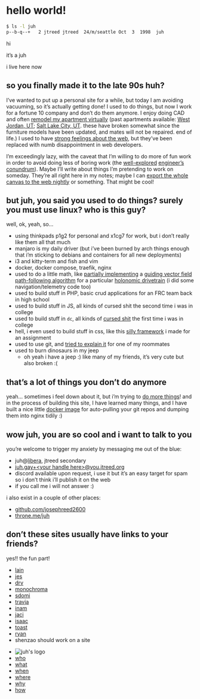 <!DOCTYPE html>
<html xmlns="http://www.w3.org/1999/xhtml" lang="" xml:lang="">
	<head>
		<meta charset="utf-8" />
		<meta name="generator" content="pandoc" />
		<meta name="viewport" content="width=device-width, initial-scale=1.0, user-scalable=yes" />
										<title>hello | juh</title>
		<style>
			code{white-space: pre-wrap;}
span.smallcaps{font-variant: small-caps;}
div.columns{display: flex; gap: min(4vw, 1.5em);}
div.column{flex: auto; overflow-x: auto;}
div.hanging-indent{margin-left: 1.5em; text-indent: -1.5em;}
ul.task-list{list-style: none;}
ul.task-list li input[type="checkbox"] {
  width: 0.8em;
  margin: 0 0.8em 0.2em -1.6em;
  vertical-align: middle;
}
pre > code.sourceCode { white-space: pre; position: relative; }
pre > code.sourceCode > span { display: inline-block; line-height: 1.25; }
pre > code.sourceCode > span:empty { height: 1.2em; }
.sourceCode { overflow: visible; }
code.sourceCode > span { color: inherit; text-decoration: inherit; }
div.sourceCode { margin: 1em 0; }
pre.sourceCode { margin: 0; }
@media screen {
div.sourceCode { overflow: auto; }
}
@media print {
pre > code.sourceCode { white-space: pre-wrap; }
pre > code.sourceCode > span { text-indent: -5em; padding-left: 5em; }
}
pre.numberSource code
  { counter-reset: source-line 0; }
pre.numberSource code > span
  { position: relative; left: -4em; counter-increment: source-line; }
pre.numberSource code > span > a:first-child::before
  { content: counter(source-line);
    position: relative; left: -1em; text-align: right; vertical-align: baseline;
    border: none; display: inline-block;
    -webkit-touch-callout: none; -webkit-user-select: none;
    -khtml-user-select: none; -moz-user-select: none;
    -ms-user-select: none; user-select: none;
    padding: 0 4px; width: 4em;
    color: #aaaaaa;
  }
pre.numberSource { margin-left: 3em; border-left: 1px solid #aaaaaa;  padding-left: 4px; }
div.sourceCode
  {   }
@media screen {
pre > code.sourceCode > span > a:first-child::before { text-decoration: underline; }
}
code span.al { color: #ff0000; font-weight: bold; } /* Alert */
code span.an { color: #60a0b0; font-weight: bold; font-style: italic; } /* Annotation */
code span.at { color: #7d9029; } /* Attribute */
code span.bn { color: #40a070; } /* BaseN */
code span.bu { color: #008000; } /* BuiltIn */
code span.cf { color: #007020; font-weight: bold; } /* ControlFlow */
code span.ch { color: #4070a0; } /* Char */
code span.cn { color: #880000; } /* Constant */
code span.co { color: #60a0b0; font-style: italic; } /* Comment */
code span.cv { color: #60a0b0; font-weight: bold; font-style: italic; } /* CommentVar */
code span.do { color: #ba2121; font-style: italic; } /* Documentation */
code span.dt { color: #902000; } /* DataType */
code span.dv { color: #40a070; } /* DecVal */
code span.er { color: #ff0000; font-weight: bold; } /* Error */
code span.ex { } /* Extension */
code span.fl { color: #40a070; } /* Float */
code span.fu { color: #06287e; } /* Function */
code span.im { color: #008000; font-weight: bold; } /* Import */
code span.in { color: #60a0b0; font-weight: bold; font-style: italic; } /* Information */
code span.kw { color: #007020; font-weight: bold; } /* Keyword */
code span.op { color: #666666; } /* Operator */
code span.ot { color: #007020; } /* Other */
code span.pp { color: #bc7a00; } /* Preprocessor */
code span.sc { color: #4070a0; } /* SpecialChar */
code span.ss { color: #bb6688; } /* SpecialString */
code span.st { color: #4070a0; } /* String */
code span.va { color: #19177c; } /* Variable */
code span.vs { color: #4070a0; } /* VerbatimString */
code span.wa { color: #60a0b0; font-weight: bold; font-style: italic; } /* Warning */
.display.math{display: block; text-align: center; margin: 0.5rem auto;}
		</style>
				<link rel="stylesheet" href="https://cdn.jtreed.org/css/core.css" />
				<link rel="stylesheet" href="/css/tweaks.css" />
								<!--[if lt IE 9]>
			<script src="//cdnjs.cloudflare.com/ajax/libs/html5shiv/3.7.3/html5shiv-printshiv.min.js"></script>
		<![endif]-->
		<script src=/js/motd-data.js></script>
<script src=https://cdn.jtreed.org/js/motd.js></script>
<link rel=icon href=https://cdn.jtreed.org/img/logo.svg />
<base href=/ />	</head>
	<body>
		<main>
									<!--header id="title-block-header">
				<h1 class="title">hello</h1>
																			</header-->
									<h1 id="hello-world">hello world!</h1>
<div class="sourceCode" id="cb1"><pre class="sourceCode sh"><code class="sourceCode bash"><span id="cb1-1"><a href="#cb1-1" aria-hidden="true" tabindex="-1"></a><span class="ex">$</span> ls <span class="at">-l</span> juh</span>
<span id="cb1-2"><a href="#cb1-2" aria-hidden="true" tabindex="-1"></a><span class="ex">p--b-q--+</span>   2 jtreed jtreed  24/m/seattle Oct  3  1998  juh</span></code></pre></div>
<p>hi</p>
<p>it’s a juh</p>
<p>i live here now</p>
<h2 id="intro">so you finally made it to the late 90s huh?</h2>
<p>I’ve wanted to put up a personal site for a while, but today I am avoiding vacuuming, so it’s actually getting done! I used to do things, but now I work for a fortune 10 company and don’t do them anymore. I enjoy doing CAD and often <a target=_blank href="https://cad.onshape.com/documents/a32da81864fb3dced7ec7620/w/d3ce550bd492d192e2e8eb86/e/6da772219dbf235262aa5318?renderMode=0&amp;uiState=63deb410b8881564bb6ac776">remodel my apartment virtually</a> (past apartments available: <a target=_blank href="https://cad.onshape.com/documents/43ed18864c0305f6b35d1683/w/39b7d1707e4e913047e672ae/e/6dd00693b0d179ea94225a9d?renderMode=0&amp;uiState=63dee471ae8df61f88d1554c">West Jordan, UT</a>; <a target=_blank href="https://cad.onshape.com/documents/c07a195d16f197590e843701/w/d9c1401df6eb9d5dbd8b163a/e/de4efed6f0e6eca29c039646?configuration=default&amp;renderMode=0&amp;uiState=63dee62f42505f2326554d89">Salt Lake City, UT</a>. these have broken somewhat since the furniture models have been updated, and mates will not be repaired. end of life.) I used to have <a href="javascript:alert(%22haven&#39;t%20written%20that%20article%20yet,%20click%20me%20again%20later%20:%5B%22)">strong feelings about the web</a>, but they’ve been replaced with numb disappointment in web developers.</p>
<p>I’m exceedingly lazy, with the caveat that I’m willing to do more of fun work in order to avoid doing less of boring work (the <a target=_blank href="https://xkcd.com/1205/">well-explored</a> <a target=_blank href="https://xkcd.com/1319/">engineer’s conundrum</a>). Maybe I’ll write about things I’m pretending to work on someday. They’re all right here in my notes; maybe I can <a target=_blank href="https://github.com/josephreed2600/juh.gay/issues/3">export the whole canvas to the web nightly</a> or something. That might be cool!</p>
<h2 id="experience">but juh, you said you used to do things? surely you must use linux? who is this guy?</h2>
<p>well, ok, yeah, so…</p>
<ul>
<li>using thinkpads p1g2 for personal and x1cg7 for work, but i don’t really like them all that much</li>
<li>manjaro is my daily driver (but i’ve been burned by arch things enough that i’m sticking to debians and containers for all new deployments)</li>
<li>i3 and kitty-term and fish and vim</li>
<li>docker, docker compose, traefik, nginx</li>
<li>used to do a little math, like <a target=_blank href="https://github.com/Team1323/2018PowerUp-VSC/tree/master/src/main/java/com/team1323/lib/math/vectors">partially implementing</a> a <a target=_blank href="https://arxiv.org/pdf/1610.04391.pdf">guiding vector field path-following algorithm</a> for a particular <a href="files/OCILOW_Control.pdf">holonomic drivetrain</a> (i did some navigation/telemetry code too)</li>
<li>used to build stuff in PHP, basic crud applications for an FRC team back in high school</li>
<li>used to build stuff in JS, all kinds of cursed shit the second time i was in college</li>
<li>used to build stuff in <code>dc</code>, all kinds of <a target=_blank href="https://github.com/josephreed2600/dc-lib-namespaces/blob/master/matrix.dc">cursed shit</a> the first time i was in college</li>
<li>hell, i even used to build stuff in css, like this <a target=_blank href="https://bonkstrap.jtreed.org/styles.html">silly framework</a> i made for an assignment</li>
<li>used to use git, and <a target=_blank href="https://github.com/josephreed2600/git-cheatsheet/tree/master/reference">tried to explain it</a> for one of my roommates</li>
<li>used to burn dinosaurs in my jeep
<ul>
<li>oh yeah i have a jeep :) like many of my friends, it’s very cute but also broken :(</li>
</ul></li>
</ul>
<h2 id="projects">that’s a lot of things you don’t do anymore</h2>
<p>yeah… sometimes i feel down about it, but i’m trying to <a href="projects">do more things</a>! and in the process of building this site, I have learned many things, and I have built a nice little <a target=_blank href="https://hub.docker.com/repository/docker/jtreed/semistatic-nginx/">docker image</a> for auto-pulling your git repos and dumping them into nginx tidily :)</p>
<h2 id="contact">wow juh, you are so cool and i want to talk to you</h2>
<p>you’re welcome to trigger my anxiety by messaging me out of the blue:</p>
<ul>
<li>juh@<a target=_blank href="https://web.libera.chat">libera</a>, jtreed secondary</li>
<li><a href="mailto:juh.gay+FIXME_your_handle_here@you.jtreed.org">juh.gay+&lt;your handle here&gt;<span class="citation" data-cites="you.jtreed.org">@you.jtreed.org</span></a></li>
<li>discord available upon request, i use it but it’s an easy target for spam so i don’t think i’ll publish it on the web</li>
<li>if you call me i will not answer :)</li>
</ul>
<p>i also exist in a couple of other places:</p>
<ul>
<li><a target=_blank href="https://github.com/josephreed2600">github.com/josephreed2600</a></li>
<li><a target=_blank href="https://throne.me/juh">throne.me/juh</a></li>
</ul>
<h2 id="friends">don’t these sites usually have links to your friends?</h2>
<p>yes!! the fun part!</p>
<ul>
<li><a target=_blank href="https://hacktheinter.net">lain</a></li>
<li><a target=_blank href="https://femtobit.org">jes</a></li>
<li><a target=_blank href="https://drv.nu">drv</a></li>
<li><a href="javascript:alert(%22monochroma%20doesn&#39;t%20believe%20in%20the%20web%22)">monochroma</a></li>
<li><a target=_blank href="https://sdomi.pl">sdomi</a></li>
<li><a target=_blank href="https://travja.dev/">travja</a></li>
<li><a target=_blank href="https://maniks.net">inam</a></li>
<li><a target=_blank href="https://imjac.in/ta">jaci</a></li>
<li><a target=_blank href="https://github.com/Isaac-DV">isaac</a></li>
<li><a target=_blank href="https://etoast.me/">toast</a></li>
<li><a target=_blank href="https://ryanunroe.com/">ryan</a></li>
<li>shenzao should work on a site</li>
</ul>
					<footer data-bonk-motd="getMotd()"></footer>
		</main>
		<nav>
	<ul>
		<li><img src="https://cdn.jtreed.org/img/logo.svg" alt="juh's logo" /></li>
		<li><a href="/">who</a></li>
		<li><a href="/projects">what</a></li>
		<li><a href="javascript:alert('the internet is a timeless place, and i move very slowly')">when</a></li>
		<li><a href="/places">where</a></li>
		<li><a href="/essays">why</a></li>
		<li><a href="/advice">how</a></li>
	</ul>
</nav>	</body>
</html>
